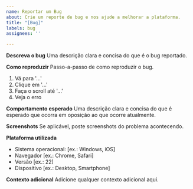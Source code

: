 ```yaml
---
name: Reportar um Bug
about: Crie um reporte de bug e nos ajude a melhorar a plataforma.
title: "[Bug]"
labels: bug
assignees: ''

---
```


**Descreva o bug**
Uma descrição clara e concisa do que é o bug reportado.

**Como reproduzir**
Passo-a-passo de como reproduzir o bug.
1. Vá para '...'
2. Clique em '...'
3. Faça o scroll até '...'
4. Veja o erro

**Comportamento esperado**
Uma descrição clara e concisa do que é esperado que ocorra em oposição ao que ocorre atualmente.

**Screenshots**
Se aplicável, poste screenshots do problema acontecendo.

**Plataforma utilizada**
 - Sistema operacional: [ex.: Windows, iOS]
 - Navegador [ex.: Chrome, Safari]
 - Versão [ex.: 22]
 - Dispositivo [ex.: Desktop, Smartphone]

**Contexto adicional**
Adicione qualquer contexto adicional aqui.
